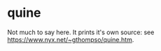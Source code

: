 quine
===============
Not much to say here. It prints it's own source: see https://www.nyx.net/~gthompso/quine.htm.
